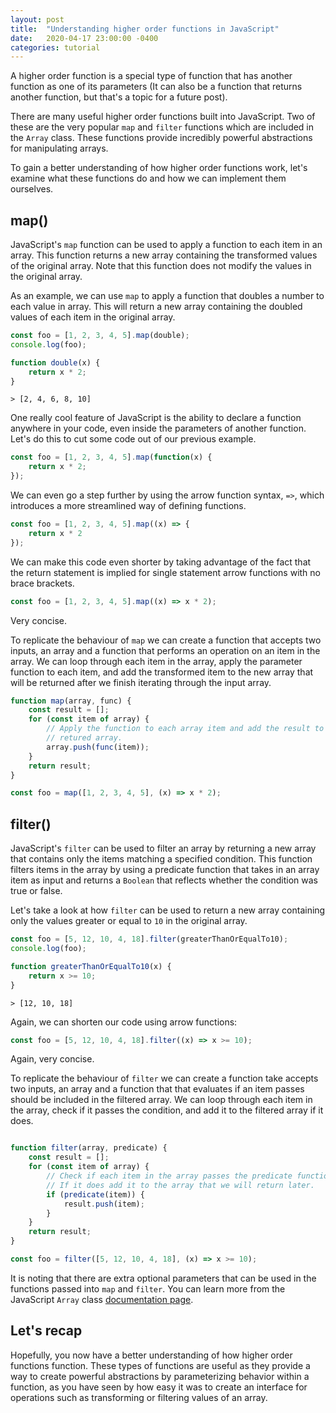 ```yaml
---
layout: post
title:  "Understanding higher order functions in JavaScript"
date:   2020-04-17 23:00:00 -0400
categories: tutorial
---
```


A higher order function is a special type of function that has another function 
as one of its parameters (It can also be a function that returns another 
function, but that's a topic for a future post).

There are many useful higher order functions built into JavaScript. Two of 
these are the very popular `map` and `filter` functions which are 
included in the `Array` class. These functions provide incredibly powerful 
abstractions for manipulating arrays.

To gain a better understanding of how higher order functions work, let's 
examine what these functions do and how we can implement them ourselves.

## map()

JavaScript's `map` function can be used to apply a function to each item in an 
array. This function returns a new array containing the transformed values of 
the original array. Note that this function does not modify the values in the 
original array.

As an example, we can use `map` to apply a function that doubles a number to 
each value in array. This will return a new array containing the doubled values 
of each item in the original array.

```js
const foo = [1, 2, 3, 4, 5].map(double);
console.log(foo);

function double(x) {
    return x * 2;
}
```
```
> [2, 4, 6, 8, 10]
```

One really cool feature of JavaScript is the ability to declare a function 
anywhere in your code, even inside the parameters of another function. Let's do 
this to cut some code out of our previous example.

```js
const foo = [1, 2, 3, 4, 5].map(function(x) {
    return x * 2;
});
```

We can even go a step further by using the arrow function syntax, `=>`, which 
introduces a more streamlined way of defining functions. 

```js
const foo = [1, 2, 3, 4, 5].map((x) => {
    return x * 2
});
```

We can make this code even shorter by taking advantage of the fact that the 
return statement is implied for single statement arrow functions with no brace 
brackets.

```js
const foo = [1, 2, 3, 4, 5].map((x) => x * 2);
```

Very concise. 

To replicate the behaviour of `map` we can create a function that accepts two 
inputs, an array and a function that performs an operation on an item in the 
array. We can loop through each item in the array, apply the parameter function 
to each item, and add the transformed item to the new array that will be 
returned after we finish iterating through the input array.


```js
function map(array, func) {
    const result = [];
    for (const item of array) {
        // Apply the function to each array item and add the result to the
        // retured array.
        array.push(func(item));
    }
    return result;
}

const foo = map([1, 2, 3, 4, 5], (x) => x * 2);
```

## filter()

JavaScript's `filter` can be used to filter an array by returning a new array 
that contains only the items matching a specified condition. This function 
filters items in the array by using a predicate function that takes in an 
array item as input and returns a `Boolean` that reflects whether the condition 
was true or false. 

Let's take a look at how `filter` can be used to return a new array containing 
only the values greater or equal to `10` in the original array.

```js
const foo = [5, 12, 10, 4, 18].filter(greaterThanOrEqualTo10);
console.log(foo);

function greaterThanOrEqualTo10(x) {
    return x >= 10;
}

```
```
> [12, 10, 18]
```

Again, we can shorten our code using arrow functions:

```js
const foo = [5, 12, 10, 4, 18].filter((x) => x >= 10);
```

Again, very concise.

To replicate the behaviour of `filter` we can create a function take accepts two 
inputs, an array and a function that that evaluates if an item passes should be 
included in the filtered array. We can loop through each item in the array, 
check if it passes the condition, and add it to the filtered array if it does.

```js

function filter(array, predicate) {
    const result = [];
    for (const item of array) {
        // Check if each item in the array passes the predicate function.
        // If it does add it to the array that we will return later.
        if (predicate(item)) {
            result.push(item);
        }
    }
    return result;
}

const foo = filter([5, 12, 10, 4, 18], (x) => x >= 10);
```

It is noting that there are extra optional parameters that can be 
used in the functions passed into `map` and `filter`. You can learn more 
from the JavaScript `Array` class [documentation page](https://developer.mozilla.org/en-US/docs/Web/JavaScript/Reference/Global_Objects/Array).


## Let's recap

Hopefully, you now have a better understanding of how higher order functions 
function. These types of functions are useful as they provide a way to create 
powerful abstractions by parameterizing behavior within a function, as you have 
seen by how easy it was to create an interface for operations such as 
transforming or filtering values of an array.
